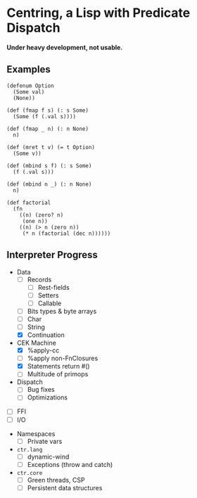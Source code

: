 Centring, a Lisp with Predicate Dispatch
========================================

**Under heavy development, not usable.**

Examples
--------

```
(defenum Option
  (Some val)
  (None))

(def (fmap f s) (: s Some)
  (Some (f (.val s))))

(def (fmap _ n) (: n None)
  n)

(def (mret t v) (= t Option)
  (Some v))

(def (mbind s f) (: s Some)
  (f (.val s)))

(def (mbind n _) (: n None)
  n)
```

```
(def factorial
  (fn
    ((n) (zero? n)
     (one n))
    ((n) (> n (zero n))
     (* n (factorial (dec n))))))
```

Interpreter Progress
--------------------

- Data
    - [ ] Records
        - [ ] Rest-fields
        - [ ] Setters
        - [ ] Callable
    - [ ] Bits types & byte arrays
    - [ ] Char
    - [ ] String
    - [x] Continuation
- CEK Machine
    - [x] %apply-cc
    - [ ] %apply non-FnClosures
    - [x] Statements return #()
    - [ ] Multitude of primops
- Dispatch
    - [ ] Bug fixes
    - [ ] Optimizations
- [ ] FFI
- [ ] I/O
- Namespaces
    - [ ] Private vars
- `ctr.lang`
    - [ ] dynamic-wind
    - [ ] Exceptions (throw and catch)
- `ctr.core`
    - [ ] Green threads, CSP
    - [ ] Persistent data structures

